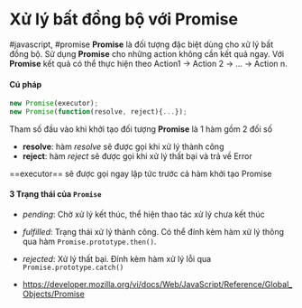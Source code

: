 # Xử lý bất đồng bộ với Promise
#javascript, #promise 
**Promise** là đối tượng đặc biệt dùng cho xử lý bất đồng bộ. Sử dụng **Promise** cho những action không cần kết quả ngay. Với **Promise** kết quả có thể thực hiện theo Action1 -> Action 2 -> ... -> Action n.

#### Cú pháp
```javascript
new Promise(executor);
new Promise(function(resolve, reject){...});
```
Tham số đầu vào khi khởi tạo đối tượng **Promise** là 1 hàm gồm 2 đối số
- **resolve**: hàm *resolve*  sẽ được gọi khi xử lý thành công
- **reject**: hàm *reject* sẽ được gọi khi xử lý thất bại và trả về Error

==executor== sẽ được gọi ngay lập tức trước cả hàm khởi tạo Promise

#### 3 Trạng thái của `Promise`
- *pending*: Chờ xử lý kết thúc, thể hiện thao tác xử lý chưa kết thúc
- *fulfilled*: Trạng thái xử lý thành công. Có thể đính kèm hàm xử lý thông qua hàm `Promise.prototype.then()`.
- *rejected*:  Xử lý thất bại. Đính kèm hàm xử lý lỗi qua `Promise.prototype.catch()`

- https://developer.mozilla.org/vi/docs/Web/JavaScript/Reference/Global_Objects/Promise